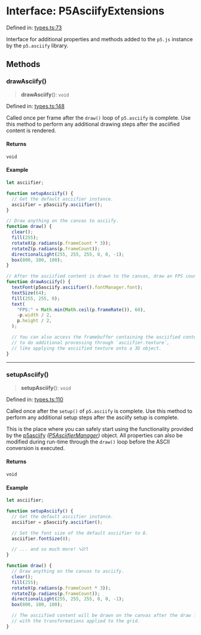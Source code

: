 # Interface: P5AsciifyExtensions

Defined in: [types.ts:73](https://github.com/humanbydefinition/p5.asciify/blob/890d7feb185e00ea8c8a849059b23cc3e18e7138/src/lib/types.ts#L73)

Interface for additional properties and methods added to the `p5.js` instance by the `p5.asciify` library.

## Methods

### drawAsciify()

> **drawAsciify**(): `void`

Defined in: [types.ts:148](https://github.com/humanbydefinition/p5.asciify/blob/890d7feb185e00ea8c8a849059b23cc3e18e7138/src/lib/types.ts#L148)

Called once per frame after the `draw()` loop of `p5.asciify` is complete.
Use this method to perform any additional drawing steps after the asciified content is rendered.

#### Returns

`void`

#### Example

```javascript
let asciifier;

function setupAsciify() {
  // Get the default asciifier instance.
  asciifier = p5asciify.asciifier();
}

// Draw anything on the canvas to asciify.
function draw() {
  clear();
  fill(255);
  rotateX(p.radians(p.frameCount * 3));
  rotateZ(p.radians(p.frameCount));
  directionalLight(255, 255, 255, 0, 0, -1);
  box(800, 100, 100);
}

// After the asciified content is drawn to the canvas, draw an FPS counter on top of it.
function drawAsciify() {
  textFont(p5asciify.asciifier().fontManager.font);
  textSize(64);
  fill(255, 255, 0);
  text(
    "FPS:" + Math.min(Math.ceil(p.frameRate()), 60),
    -p.width / 2,
    p.height / 2,
  );

  // You can also access the framebuffer containing the asciified content
  // to do additional processing through `asciifier.texture`,
  // like applying the asciified texture onto a 3D object.
}
```

---

### setupAsciify()

> **setupAsciify**(): `void`

Defined in: [types.ts:110](https://github.com/humanbydefinition/p5.asciify/blob/890d7feb185e00ea8c8a849059b23cc3e18e7138/src/lib/types.ts#L110)

Called once after the `setup()` of `p5.asciify` is complete.
Use this method to perform any additional setup steps after the asciify setup is complete.

This is the place where you can safely start using the functionality provided by the [p5asciify](../variables/p5asciify.md) _([P5AsciifierManager](../classes/P5AsciifierManager.md))_ object.
All properties can also be modified during run-time through the `draw()` loop before the ASCII conversion is executed.

#### Returns

`void`

#### Example

```javascript
let asciifier;

function setupAsciify() {
  // Get the default asciifier instance.
  asciifier = p5asciify.asciifier();

  // Set the font size of the default asciifier to 8.
  asciifier.fontSize(8);

  // ... and so much more! ᓭᘏᒉ
}

function draw() {
  // Draw anything on the canvas to asciify.
  clear();
  fill(255);
  rotateX(p.radians(p.frameCount * 3));
  rotateZ(p.radians(p.frameCount));
  directionalLight(255, 255, 255, 0, 0, -1);
  box(800, 100, 100);

  // The asciified content will be drawn on the canvas after the draw loop
  // with the transformations applied to the grid.
}
```

